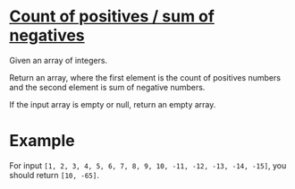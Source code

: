 # [Count of positives / sum of negatives](https://www.codewars.com/kata/count-of-positives-slash-sum-of-negatives "https://www.codewars.com/kata/576bb71bbbcf0951d5000044")

Given an array of integers.

Return an array, where the first element is the count of positives numbers and the second element is sum of negative numbers.

If the input array is empty or null, return an empty array.

# Example

For input `[1, 2, 3, 4, 5, 6, 7, 8, 9, 10, -11, -12, -13, -14, -15]`, you should return `[10, -65]`.